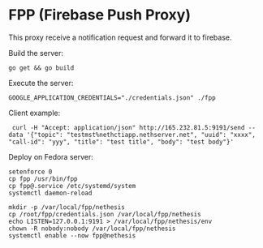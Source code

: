 # FPP (Firebase Push Proxy)

This proxy receive a notification request and forward it to firebase.

Build the server:
```
go get && go build
```

Execute the server:
```
GOOGLE_APPLICATION_CREDENTIALS="./credentials.json" ./fpp
```

Client example:
```
 curl -H "Accept: application/json" http://165.232.81.5:9191/send --data '{"topic": "testmst%nethctiapp.nethserver.net", "uuid": "xxxx", "call-id": "yyy", "title": "test title", "body": "test body"}'
```

Deploy on Fedora server:
```
setenforce 0
cp fpp /usr/bin/fpp
cp fpp@.service /etc/systemd/system
systemctl daemon-reload

mkdir -p /var/local/fpp/nethesis
cp /root/fpp/credentials.json /var/local/fpp/nethesis
echo LISTEN=127.0.0.1:9191 > /var/local/fpp/nethesis/env
chown -R nobody:nobody /var/local/fpp/nethesis
systemctl enable --now fpp@nethesis
```
